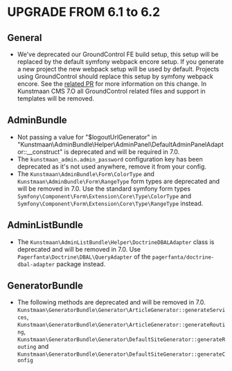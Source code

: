 UPGRADE FROM 6.1 to 6.2
========================

General
-------

- We've deprecated our GroundControl FE build setup, this setup will be replaced by the default symfony webpack encore setup. 
  If you generate a new project the new webpack setup will be used by default. Projects using GroundControl should replace this 
  setup by symfony webpack encore. See the [related PR](https://github.com/Kunstmaan/KunstmaanBundlesCMS/pull/2981) for more information on this change.
  In Kunstmaan CMS 7.O all GroundControl related files and support in templates will be removed.

AdminBundle
-----------

* Not passing a value for "$logoutUrlGenerator" in "Kunstmaan\AdminBundle\Helper\AdminPanel\DefaultAdminPanelAdaptor::__construct" is deprecated and will be required in 7.0.
* The `kunstmaan_admin.admin_password` configuration key has been deprecated as it's not used anywhere, remove it from your config.
* The `Kunstmaan\AdminBundle\Form\ColorType` and `Kunstmaan\AdminBundle\Form\RangeType` form types are deprecated and will be removed in 7.0.
  Use the standard symfony form types `Symfony\Component\Form\Extension\Core\Type\ColorType` and `Symfony\Component\Form\Extension\Core\Type\RangeType` instead.

AdminListBundle
-----------

* The `Kunstmaan\AdminListBundle\Helper\DoctrineDBALAdapter` class is deprecated and will be removed in 7.0. Use `Pagerfanta\Doctrine\DBAL\QueryAdapter` of the `pagerfanta/doctrine-dbal-adapter` package instead.

GeneratorBundle
---------------

* The following methods are deprecated and will be removed in 7.0. `Kunstmaan\GeneratorBundle\Generator\ArticleGenerator::generateServices`, 
  `Kunstmaan\GeneratorBundle\Generator\ArticleGenerator::generateRouting`, `Kunstmaan\GeneratorBundle\Generator\DefaultSiteGenerator::generateRouting`
  and `Kunstmaan\GeneratorBundle\Generator\DefaultSiteGenerator::generateConfig`
